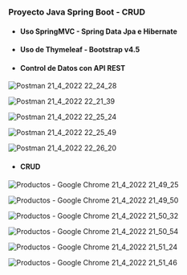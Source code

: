 
### Proyecto Java Spring Boot  -  CRUD
- #### Uso SpringMVC - Spring Data Jpa e Hibernate  
- #### Uso de Thymeleaf  -  Bootstrap v4.5
- #### Control de Datos con API REST

![Postman 21_4_2022 22_24_28](https://user-images.githubusercontent.com/88462536/164809705-39a9d364-51b0-4721-8b61-76a040a9c949.png)

![Postman 21_4_2022 22_21_39](https://user-images.githubusercontent.com/88462536/164809809-daa96d66-8269-4535-9ae0-cf4886560a9a.png)

![Postman 21_4_2022 22_25_24](https://user-images.githubusercontent.com/88462536/164809913-16b73c90-b9ef-461d-9ea8-9832b60867ca.png)

![Postman 21_4_2022 22_25_49](https://user-images.githubusercontent.com/88462536/164810004-1be21360-f300-4d3f-b904-3993b02f7d5f.png)

![Postman 21_4_2022 22_26_20](https://user-images.githubusercontent.com/88462536/164810086-a52a6e39-cfdd-49a3-b41c-27a8e3ed9539.png)

- #### CRUD

![Productos - Google Chrome 21_4_2022 21_49_25](https://user-images.githubusercontent.com/88462536/164814376-00a8ab86-769d-4d96-89c3-38b6b6b0c683.png)

![Productos - Google Chrome 21_4_2022 21_49_50](https://user-images.githubusercontent.com/88462536/164814384-604d6253-bbde-49e1-b013-70973dfa87b3.png)

![Productos - Google Chrome 21_4_2022 21_50_32](https://user-images.githubusercontent.com/88462536/164814397-9aa6aed7-cf5d-4187-8717-d35cc547e1be.png)

![Productos - Google Chrome 21_4_2022 21_50_54](https://user-images.githubusercontent.com/88462536/164814408-a0cc6481-264e-4b4f-a905-68bd682477c9.png)

![Productos - Google Chrome 21_4_2022 21_51_24](https://user-images.githubusercontent.com/88462536/164814422-a2e1595b-ba9c-47a1-9d3f-3ab1123a10de.png)

![Productos - Google Chrome 21_4_2022 21_51_46](https://user-images.githubusercontent.com/88462536/164814442-ad86c71a-6757-4956-add3-0313bca12f6a.png)

